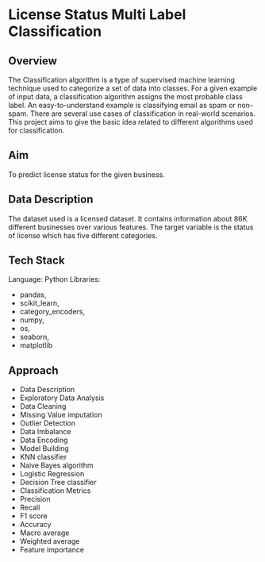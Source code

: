 # License Status Multi Label Classification

## Overview
The Classification algorithm is a type of supervised machine learning technique used to categorize a set of data into classes. For a given example of input data, a classification algorithm assigns the most probable class label. An easy-to-understand example is classifying email as spam or non-spam. There are several use cases of classification in real-world scenarios. This project aims to give the basic idea related to different algorithms used for classification. 
 
## Aim
To predict license status for the given business.
 
## Data Description
The dataset used is a licensed dataset. It contains information about 86K different businesses over various features. The target variable is the status of license which has five different categories.
 
## Tech Stack
Language: Python
Libraries:  
* pandas,
* scikit_learn,
* category_encoders,
* numpy,
* os,
* seaborn,
* matplotlib
 
## Approach
* Data Description
* Exploratory Data Analysis
* Data Cleaning
* Missing Value imputation
* Outlier Detection
* Data Imbalance
* Data Encoding
* Model Building
* KNN classifier
* Naive Bayes algorithm
* Logistic Regression
* Decision Tree classifier
* Classification Metrics
* Precision
* Recall
* F1 score
* Accuracy
* Macro average
* Weighted average
* Feature importance
